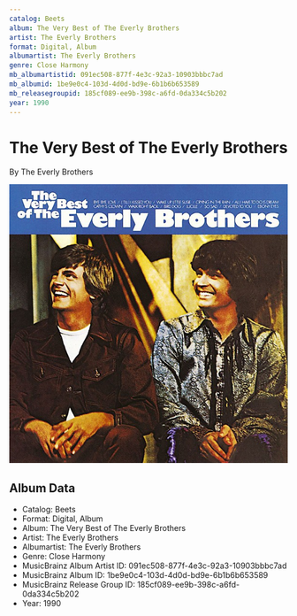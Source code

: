 ```yaml
---
catalog: Beets
album: The Very Best of The Everly Brothers
artist: The Everly Brothers
format: Digital, Album
albumartist: The Everly Brothers
genre: Close Harmony
mb_albumartistid: 091ec508-877f-4e3c-92a3-10903bbbc7ad
mb_albumid: 1be9e0c4-103d-4d0d-bd9e-6b1b6b653589
mb_releasegroupid: 185cf089-ee9b-398c-a6fd-0da334c5b202
year: 1990
---
```


# The Very Best of The Everly Brothers

By The Everly Brothers

![](../../assets/beetscovers/The_Everly_Brothers-The_Very_Best_of_The_Everly_Brothers.jpg)

## Album Data

- Catalog: Beets
- Format: Digital, Album
- Album: The Very Best of The Everly Brothers
- Artist: The Everly Brothers
- Albumartist: The Everly Brothers
- Genre: Close Harmony
- MusicBrainz Album Artist ID: 091ec508-877f-4e3c-92a3-10903bbbc7ad
- MusicBrainz Album ID: 1be9e0c4-103d-4d0d-bd9e-6b1b6b653589
- MusicBrainz Release Group ID: 185cf089-ee9b-398c-a6fd-0da334c5b202
- Year: 1990

